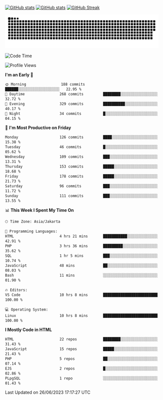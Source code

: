 [![GitHub stats](https://github-readme-stats.vercel.app/api?username=aurelioklv&card_width=500&show_icons=true&rank_icon=github&theme=solarized-dark#gh-dark-mode-only)](https://github.com/anuraghazra/github-readme-stats#gh-dark-mode-only)
[![GitHub stats](https://github-readme-stats.vercel.app/api?username=aurelioklv&card_width=500&show_icons=true&rank_icon=github&theme=buefy#gh-light-mode-only)](https://github.com/anuraghazra/github-readme-stats#gh-light-mode-only)
[![GitHub Streak](https://streak-stats.demolab.com/?user=aurelioklv&card_width=336&theme=solarized-dark)](https://git.io/streak-stats)

<picture>
  <source media="(prefers-color-scheme: dark)" srcset="https://raw.githubusercontent.com/aurelioklv/aurelioklv/snake-output/github-contribution-grid-snake-dark.svg">
  <source media="(prefers-color-scheme: light)" srcset="https://raw.githubusercontent.com/aurelioklv/aurelioklv/snake-output/github-contribution-grid-snake.svg">
  <img alt="github contribution grid snake animation" src="https://raw.githubusercontent.com/aurelioklv/aurelioklv/snake-output/github-contribution-grid-snake.svg">
</picture>

<!--START_SECTION:waka-->
![Code Time](http://img.shields.io/badge/Code%20Time-78%20hrs%2026%20mins-blue)

![Profile Views](http://img.shields.io/badge/Profile%20Views-18-blue)

**I'm an Early 🐤** 

```text
🌞 Morning                188 commits         ██████░░░░░░░░░░░░░░░░░░░   22.95 % 
🌆 Daytime                268 commits         ████████░░░░░░░░░░░░░░░░░   32.72 % 
🌃 Evening                329 commits         ██████████░░░░░░░░░░░░░░░   40.17 % 
🌙 Night                  34 commits          █░░░░░░░░░░░░░░░░░░░░░░░░   04.15 % 
```
📅 **I'm Most Productive on Friday** 

```text
Monday                   126 commits         ████░░░░░░░░░░░░░░░░░░░░░   15.38 % 
Tuesday                  46 commits          █░░░░░░░░░░░░░░░░░░░░░░░░   05.62 % 
Wednesday                109 commits         ███░░░░░░░░░░░░░░░░░░░░░░   13.31 % 
Thursday                 153 commits         █████░░░░░░░░░░░░░░░░░░░░   18.68 % 
Friday                   178 commits         █████░░░░░░░░░░░░░░░░░░░░   21.73 % 
Saturday                 96 commits          ███░░░░░░░░░░░░░░░░░░░░░░   11.72 % 
Sunday                   111 commits         ███░░░░░░░░░░░░░░░░░░░░░░   13.55 % 
```


📊 **This Week I Spent My Time On** 

```text
🕑︎ Time Zone: Asia/Jakarta

💬 Programming Languages: 
HTML                     4 hrs 21 mins       ███████████░░░░░░░░░░░░░░   42.91 % 
PHP                      3 hrs 36 mins       █████████░░░░░░░░░░░░░░░░   35.62 % 
SQL                      1 hr 5 mins         ███░░░░░░░░░░░░░░░░░░░░░░   10.74 % 
JavaScript               48 mins             ██░░░░░░░░░░░░░░░░░░░░░░░   08.03 % 
Bash                     11 mins             ░░░░░░░░░░░░░░░░░░░░░░░░░   01.90 % 

🔥 Editors: 
VS Code                  10 hrs 8 mins       █████████████████████████   100.00 % 

💻 Operating System: 
Linux                    10 hrs 8 mins       █████████████████████████   100.00 % 
```

**I Mostly Code in HTML** 

```text
HTML                     22 repos            ████████░░░░░░░░░░░░░░░░░   31.43 % 
JavaScript               15 repos            █████░░░░░░░░░░░░░░░░░░░░   21.43 % 
PHP                      5 repos             ██░░░░░░░░░░░░░░░░░░░░░░░   07.14 % 
EJS                      2 repos             █░░░░░░░░░░░░░░░░░░░░░░░░   02.86 % 
PLpgSQL                  1 repo              ░░░░░░░░░░░░░░░░░░░░░░░░░   01.43 % 
```




 Last Updated on 26/06/2023 17:17:27 UTC
<!--END_SECTION:waka-->

